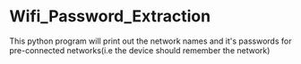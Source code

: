 # Wifi_Password_Extraction
This python program will print out the network names and it's passwords for pre-connected networks(i.e the device should remember the network)
